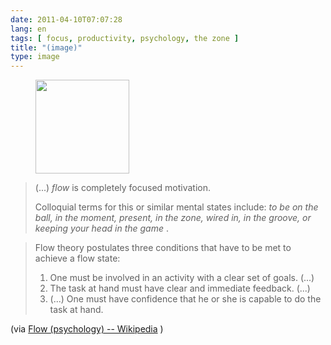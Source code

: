 ```yaml
---
date: 2011-04-10T07:07:28
lang: en
tags: [ focus, productivity, psychology, the zone ]
title: "(image)"
type: image
---
```


<figure>
<a
href="https://hugo.ferreira.cc/flow-is-completely-focused-motivation/attachment/1089/"
rel="attachment"><img
src="/wp-content/uploads/2011/04/tumblr_ljg347btVk1qz82meo1_400-150x150.png"
width="150" height="150" /></a></figure>

> (...) *flow* is completely focused motivation.
>
> Colloquial terms for this or similar mental states include: *to be on
> the ball, in the moment, present, in the zone, wired in, in the
> groove, or keeping your head in the game* .

> Flow theory postulates three conditions that have to be met to achieve
> a flow state:
>
> 1.  One must be involved in an activity with a clear set of goals.
>     (...)
> 2.  The task at hand must have clear and immediate feedback. (...)
> 3.  (...) One must have confidence that he or she is capable to do the
>     task at hand.

(via [Flow (psychology) --
Wikipedia](http://en.wikipedia.org/wiki/Flow_(psychology)#Conditions_for_flow)
)

